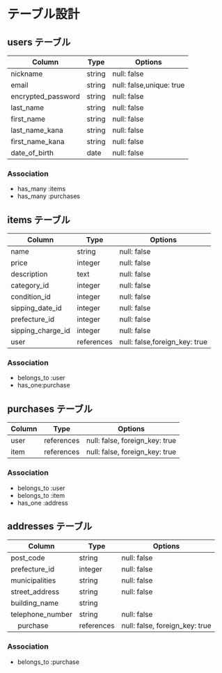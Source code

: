 # テーブル設計


## users テーブル
| Column             | Type   | Options     |
| ------------------ | ------ | ----------- |
| nickname           | string | null: false |
| email              | string | null: false,unique: true
| encrypted_password | string | null: false |
| last_name | string | null: false |
| first_name | string | null: false |
| last_name_kana | string | null: false |
| first_name_kana | string | null: false |
| date_of_birth | date | null: false |

### Association

- has_many :items
- has_many :purchases

## items テーブル

| Column | Type   | Options     |
| ------ | ------ | ----------- |
| name   | string | null: false |
| price   | integer | null: false |
| description   | text | null: false |
| category_id   | integer | null: false |
| condition_id   | integer | null: false |
| sipping_date_id   | integer | null: false |
| prefecture_id   | integer | null: false |
| sipping_charge_id   | integer | null: false |
| user  | references | null: false,foreign_key: true |





### Association

- belongs_to :user
- has_one:purchase

## purchases テーブル

| Column | Type       | Options                        |
| ------ | ---------- | ------------------------------ |
| user   | references | null: false, foreign_key: true |
| item   | references | null: false, foreign_key: true |


### Association
- belongs_to :user
- belongs_to :item
- has_one :address


## addresses テーブル

| Column  | Type       | Options                       |
| ------- | ---------- | ------------------------------ |
| post_code   | string | null: false |
| prefecture_id   | integer | null: false  |
| municipalities    | string | null: false |
| street_address    | string | null: false |
| building_name    | string | 
| telephone_number   | string | null: false |
|　purchase   | references | null: false, foreign_key: true |


### Association

- belongs_to :purchase

